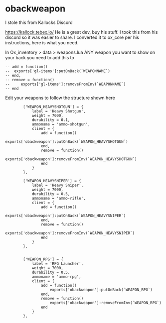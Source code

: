 # obackweapon
I stole this from Kallocks Discord 


https://kallock.tebex.io/
He is a great dev, buy his stuff. I took this from his discord so it was easier to share. I converted it to ox_core
per his instructions, here is what you need.

In Ox_inventory > data > weapons.lua ANY weapon you want to show on your back you need to add this to
```
-- add = function()
--  exports['gl-items']:putOnBack(`WEAPONNAME`)
-- end,
-- remove = function()
--     exports['gl-items']:removeFromInv(`WEAPONNAME`)
-- end

```
Edit your weapons to follow the structure shown here
```
        ['WEAPON_HEAVYSHOTGUN'] = {
            label = 'Heavy Shotgun',
            weight = 7000,
            durability = 0.1,
            ammoname = 'ammo-shotgun',
            client = {
                add = function()
                    exports['obackweapon']:putOnBack(`WEAPON_HEAVYSHOTGUN`)
                end,
                remove = function()
                    exports['obackweapon']:removeFromInv(`WEAPON_HEAVYSHOTGUN`)
                end
            }
        },

        ['WEAPON_HEAVYSNIPER'] = {
            label = 'Heavy Sniper',
            weight = 7000,
            durability = 0.5,
            ammoname = 'ammo-rifle',
            client = {
                add = function()
                    exports['obackweapon']:putOnBack(`WEAPON_HEAVYSNIPER`)
                end,
                remove = function()
                    exports['obackweapon']:removeFromInv(`WEAPON_HEAVYSNIPER`)
                end
            }
        },


        ['WEAPON_RPG'] = {
            label = 'RPG Launcher',
            weight = 7000,
            durability = 0.5,
            ammoname = 'ammo-rpg',
            client = {
                add = function()
                    exports['obackweapon']:putOnBack(`WEAPON_RPG`)
                end,
                remove = function()
                    exports['obackweapon']:removeFromInv(`WEAPON_RPG`)
                end
            }
        },

